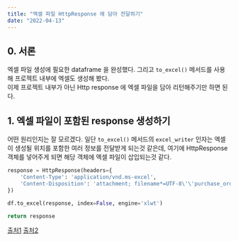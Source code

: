 ```yaml
---
title: "엑셀 파일 HttpResponse 에 담아 전달하기"
date: "2022-04-13"
---
```


## 0. 서론
엑셀 파일 생성에 필요한 dataframe 을 완성했다. 그리고 `to_excel()` 메서드를 사용해 프로젝트 내부에 엑셀도 생성해 봤다.  
이제 프로젝트 내부가 아닌 Http response 에 엑셀 파일을 담아 리턴해주기만 하면 된다.

## 1. 엑셀 파일이 포함된 response 생성하기
어떤 원리인지는 잘 모르겠다. 일단 `to_excel()` 메서드의 `excel_writer` 인자는 엑셀이 생성될 위치를 포함한 여러 정보를 전달받게 되는것 같은데,
여기에 HttpResponse 객체를 넣어주게 되면 해당 객체에 엑셀 파일이 삽입되는것 같다.
```python
response = HttpResponse(headers={
    'Content-Type': 'application/vnd.ms-excel',
    'Content-Disposition': 'attachment; filename*=UTF-8\'\'purchase_order_' + date_string + '.xls'
})

df.to_excel(response, index=False, engine='xlwt')

return response
```

[출처1](https://stackoverflow.com/questions/35267585/django-pandas-to-http-response-download-file)
[출처2](https://gist.github.com/jonperron/733c3ead188f72f0a8a6f39e3d89295d)